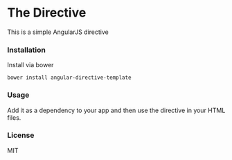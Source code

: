 # The Directive

This is a simple AngularJS directive

### Installation

Install via bower

```shell
bower install angular-directive-template
```

### Usage

Add it as a dependency to your app and then use the directive in your HTML files.

### License
MIT